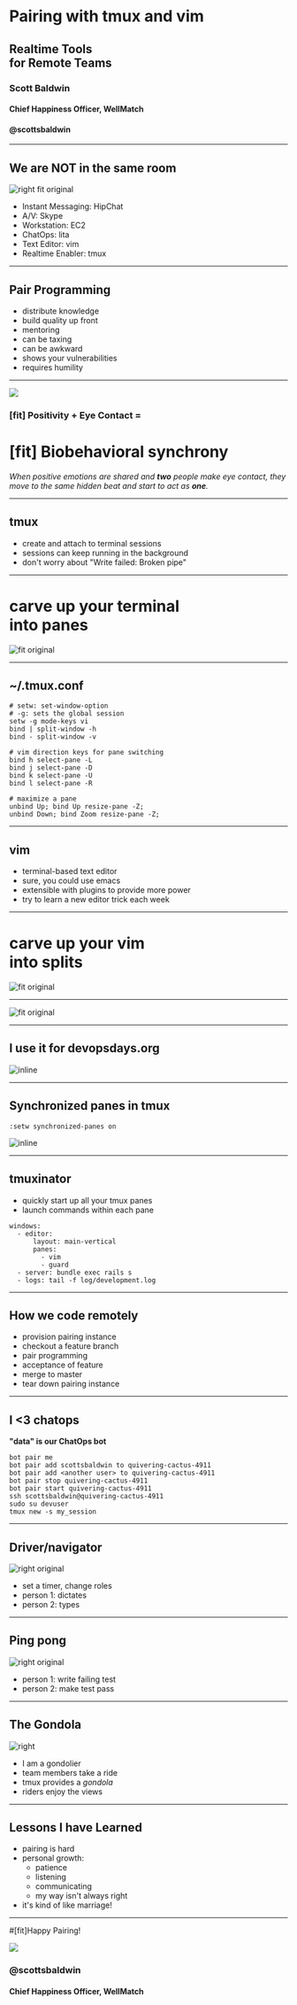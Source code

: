 # Pairing with tmux and vim
## Realtime Tools<br/>for Remote Teams
### Scott Baldwin
#### Chief Happiness Officer, WellMatch
#### @scottsbaldwin

---

## We are NOT in the same room

![right fit original](img/wellmatch_engineers.png)

- Instant Messaging: HipChat
- A/V: Skype
- Workstation: EC2
- ChatOps: lita
- Text Editor: vim
- Realtime Enabler: tmux

---

## Pair Programming

- distribute knowledge
- build quality up front
- mentoring
- can be taxing
- can be awkward
- shows your vulnerabilities
- requires humility

---

![](img/curtis_scott.jpg)

### [fit] **__Positivity + Eye Contact =__**
# [fit] Biobehavioral synchrony

_When positive emotions are shared_
_and **two** people make eye contact,_
_they move to the same hidden beat_
_and start to act as **one**._





---

## tmux

- create and attach to terminal sessions
- sessions can keep running in the background
- don't worry about "Write failed: Broken pipe"

---

# carve up your terminal<br/>into panes

![fit original](img/layout_01.png)

---

## ~/.tmux.conf

```
# setw: set-window-option
# -g: sets the global session
setw -g mode-keys vi
bind | split-window -h
bind - split-window -v

# vim direction keys for pane switching
bind h select-pane -L
bind j select-pane -D
bind k select-pane -U
bind l select-pane -R

# maximize a pane
unbind Up; bind Up resize-pane -Z;
unbind Down; bind Zoom resize-pane -Z;

```

---

## vim

- terminal-based text editor
- sure, you could use emacs
- extensible with plugins to provide more power
- try to learn a new editor trick each week

---

# carve up your vim<br/>into splits

![fit original](img/splits.png)

---

![fit original](img/splits_and_panes.png)

---

## I use it for devopsdays.org

![inline](img/devops_session.png)

---

## Synchronized panes in tmux

`:setw synchronized-panes on`

![inline](img/sync_panes.png)

---

## tmuxinator

- quickly start up all your tmux panes
- launch commands within each pane

```
windows:
  - editor:
      layout: main-vertical
      panes:
        - vim
        - guard
  - server: bundle exec rails s
  - logs: tail -f log/development.log
```

---

## How we code remotely

- provision pairing instance
- checkout a feature branch
- pair programming
- acceptance of feature
- merge to master
- tear down pairing instance

---

## I <3 chatops

**"data" is our ChatOps bot**

```
bot pair me
bot pair add scottsbaldwin to quivering-cactus-4911
bot pair add <another user> to quivering-cactus-4911
bot pair stop quivering-cactus-4911
bot pair start quivering-cactus-4911
ssh scottsbaldwin@quivering-cactus-4911
sudo su devuser
tmux new -s my_session
```

---

## Driver/navigator

![right original](img/timer.png)

- set a timer, change roles
- person 1: dictates
- person 2: types

---

## Ping pong

![right original](img/pong.jpg)

- person 1: write failing test
- person 2: make test pass


---

## The Gondola

![right](img/gondolier.jpg)

- I am a gondolier
- team members take a ride
- tmux provides a _gondola_
- riders enjoy the views



---

## Lessons I have Learned

- pairing is hard
- personal growth:
  - patience
  - listening
  - communicating
  - my way isn't always right
- it's kind of like marriage!

---

#[fit]Happy Pairing!

![](img/pear.jpg)

### @scottsbaldwin
#### Chief Happiness Officer, WellMatch